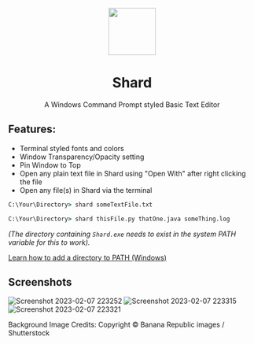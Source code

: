 <p align='center'>
  <img src="https://user-images.githubusercontent.com/68178267/217315894-94b674ba-8860-4461-96ec-53727bb57ff0.svg" height=96>
  <h1 align="center"> Shard </h1>
</p>
<p align='center'>A Windows Command Prompt styled Basic Text Editor</p>

## Features:
- Terminal styled fonts and colors
- Window Transparency/Opacity setting
- Pin Window to Top
- Open any plain text file in Shard using "Open With" after right clicking the file
- Open any file(s) in Shard via the terminal  

```cmd
C:\Your\Directory> shard someTextFile.txt

C:\Your\Directory> shard thisFile.py thatOne.java someThing.log
```
<i>(The directory containing `Shard.exe` needs to exist in the system PATH variable for this to work).</i>  

[Learn how to add a directory to PATH (Windows)](https://stackoverflow.com/a/44272417)

## Screenshots
![Screenshot 2023-02-07 223252](https://user-images.githubusercontent.com/68178267/217322391-75335731-bf30-4952-8408-dd65d1f56469.png)
![Screenshot 2023-02-07 223315](https://user-images.githubusercontent.com/68178267/217322396-f63f3158-65f0-4f35-9460-eca6b6c5303d.png)
![Screenshot 2023-02-07 223321](https://user-images.githubusercontent.com/68178267/217322401-c650b924-89fb-4761-b625-77b4b2a435cd.png)

Background Image Credits: Copyright © Banana Republic images / Shutterstock
